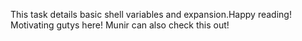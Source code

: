 This task details basic shell variables and expansion.Happy reading! Motivating gutys here! Munir can also check this out!
